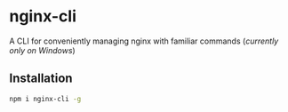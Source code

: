 # nginx-cli

A CLI for conveniently managing nginx with familiar commands (*currently only on Windows*)

## Installation

```bash
npm i nginx-cli -g
```
